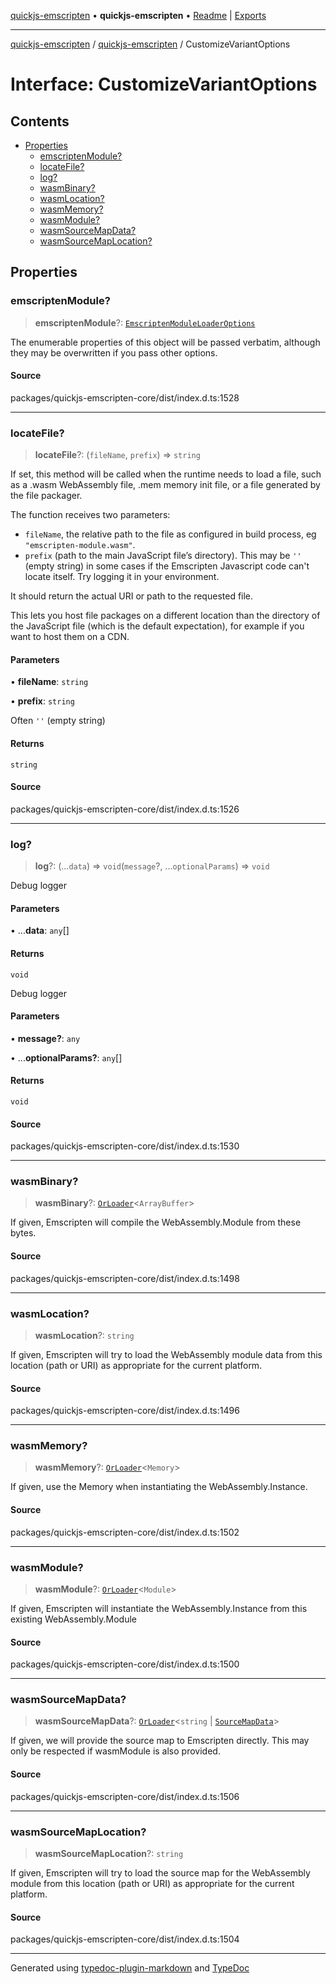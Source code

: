 [quickjs-emscripten](../../packages.md) • **quickjs-emscripten** • [Readme](../README.md) \| [Exports](../exports.md)

***

[quickjs-emscripten](../../packages.md) / [quickjs-emscripten](../exports.md) / CustomizeVariantOptions

# Interface: CustomizeVariantOptions

## Contents

- [Properties](CustomizeVariantOptions.md#properties)
  - [emscriptenModule?](CustomizeVariantOptions.md#emscriptenmodule)
  - [locateFile?](CustomizeVariantOptions.md#locatefile)
  - [log?](CustomizeVariantOptions.md#log)
  - [wasmBinary?](CustomizeVariantOptions.md#wasmbinary)
  - [wasmLocation?](CustomizeVariantOptions.md#wasmlocation)
  - [wasmMemory?](CustomizeVariantOptions.md#wasmmemory)
  - [wasmModule?](CustomizeVariantOptions.md#wasmmodule)
  - [wasmSourceMapData?](CustomizeVariantOptions.md#wasmsourcemapdata)
  - [wasmSourceMapLocation?](CustomizeVariantOptions.md#wasmsourcemaplocation)

## Properties

### emscriptenModule?

> **emscriptenModule**?: [`EmscriptenModuleLoaderOptions`](EmscriptenModuleLoaderOptions.md)

The enumerable properties of this object will be passed verbatim, although they may be overwritten if you pass other options.

#### Source

packages/quickjs-emscripten-core/dist/index.d.ts:1528

***

### locateFile?

> **locateFile**?: (`fileName`, `prefix`) => `string`

If set, this method will be called when the runtime needs to load a file,
such as a .wasm WebAssembly file, .mem memory init file, or a file
generated by the file packager.

The function receives two parameters:

- `fileName`, the relative path to the file as configured in build
process, eg `"emscripten-module.wasm"`.
- `prefix` (path to the main JavaScript file’s directory). This may be `''`
(empty string) in some cases if the Emscripten Javascript code can't locate
itself. Try logging it in your environment.

It should return the actual URI or path to the requested file.

This lets you host file packages on a different location than the directory
of the JavaScript file (which is the default expectation), for example if
you want to host them on a CDN.

#### Parameters

• **fileName**: `string`

• **prefix**: `string`

Often `''` (empty string)

#### Returns

`string`

#### Source

packages/quickjs-emscripten-core/dist/index.d.ts:1526

***

### log?

> **log**?: (...`data`) => `void`(`message`?, ...`optionalParams`) => `void`

Debug logger

#### Parameters

• ...**data**: `any`[]

#### Returns

`void`

Debug logger

#### Parameters

• **message?**: `any`

• ...**optionalParams?**: `any`[]

#### Returns

`void`

#### Source

packages/quickjs-emscripten-core/dist/index.d.ts:1530

***

### wasmBinary?

> **wasmBinary**?: [`OrLoader`](../exports.md#orloadert)\<`ArrayBuffer`\>

If given, Emscripten will compile the WebAssembly.Module from these bytes.

#### Source

packages/quickjs-emscripten-core/dist/index.d.ts:1498

***

### wasmLocation?

> **wasmLocation**?: `string`

If given, Emscripten will try to load the WebAssembly module data from this location (path or URI) as appropriate for the current platform.

#### Source

packages/quickjs-emscripten-core/dist/index.d.ts:1496

***

### wasmMemory?

> **wasmMemory**?: [`OrLoader`](../exports.md#orloadert)\<`Memory`\>

If given, use the Memory when instantiating the WebAssembly.Instance.

#### Source

packages/quickjs-emscripten-core/dist/index.d.ts:1502

***

### wasmModule?

> **wasmModule**?: [`OrLoader`](../exports.md#orloadert)\<`Module`\>

If given, Emscripten will instantiate the WebAssembly.Instance from this existing WebAssembly.Module

#### Source

packages/quickjs-emscripten-core/dist/index.d.ts:1500

***

### wasmSourceMapData?

> **wasmSourceMapData**?: [`OrLoader`](../exports.md#orloadert)\<`string` \| [`SourceMapData`](SourceMapData.md)\>

If given, we will provide the source map to Emscripten directly. This may only be respected if wasmModule is also provided.

#### Source

packages/quickjs-emscripten-core/dist/index.d.ts:1506

***

### wasmSourceMapLocation?

> **wasmSourceMapLocation**?: `string`

If given, Emscripten will try to load the source map for the WebAssembly module from this location (path or URI) as appropriate for the current platform.

#### Source

packages/quickjs-emscripten-core/dist/index.d.ts:1504

***

Generated using [typedoc-plugin-markdown](https://www.npmjs.com/package/typedoc-plugin-markdown) and [TypeDoc](https://typedoc.org/)
